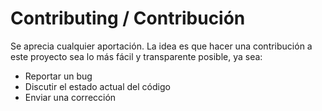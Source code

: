 # Contributing / Contribución
Se aprecia cualquier aportación. La idea es que hacer una contribución a este proyecto sea lo más fácil y transparente posible, ya sea:

- Reportar un bug
- Discutir el estado actual del código
- Enviar una corrección